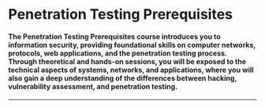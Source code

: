 # Penetration Testing Prerequisites

#### **The Penetration Testing Prerequisites course introduces you to information security, providing foundational skills on computer networks, protocols, web applications, and the penetration testing process. Through theoretical and hands-on sessions, you will be exposed to the technical aspects of systems, networks, and applications, where you will also gain a deep understanding of the differences between hacking, vulnerability assessment, and penetration testing.**

------

